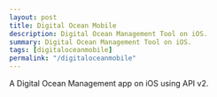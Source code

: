 ```yaml
---
layout: post
title: Digital Ocean Mobile
description: Digital Ocean Management Tool on iOS.
summary: Digital Ocean Management Tool on iOS.
tags: [digitaloceanmobile]
permalink: "/digitaloceanmobile"
---
```


A Digital Ocean Management app on iOS using API v2.

<script type="text/javascript">
function redirectToDigitalOceanMobile() {
    var location = document.location;
    console.log(location);

    var url = location.href;
    var redictedURL = url.replace("https://devaib.github.io/digitaloceanmobile", "digitaloceanmobile:authenticate");
    console.log(redictedURL);

    window.location.replace(redictedURL);
}
window.onload = redirectToDigitalOceanMobile;
</script>